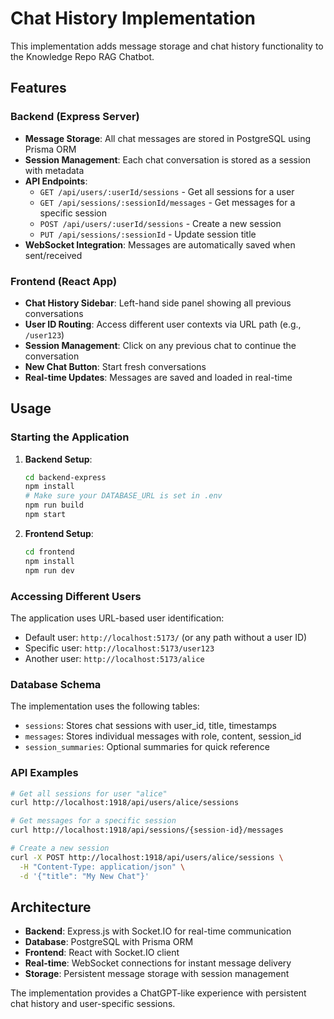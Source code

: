 # Chat History Implementation

This implementation adds message storage and chat history functionality to the Knowledge Repo RAG Chatbot.

## Features

### Backend (Express Server)
- **Message Storage**: All chat messages are stored in PostgreSQL using Prisma ORM
- **Session Management**: Each chat conversation is stored as a session with metadata
- **API Endpoints**:
  - `GET /api/users/:userId/sessions` - Get all sessions for a user
  - `GET /api/sessions/:sessionId/messages` - Get messages for a specific session
  - `POST /api/users/:userId/sessions` - Create a new session
  - `PUT /api/sessions/:sessionId` - Update session title
- **WebSocket Integration**: Messages are automatically saved when sent/received

### Frontend (React App)
- **Chat History Sidebar**: Left-hand side panel showing all previous conversations
- **User ID Routing**: Access different user contexts via URL path (e.g., `/user123`)
- **Session Management**: Click on any previous chat to continue the conversation
- **New Chat Button**: Start fresh conversations
- **Real-time Updates**: Messages are saved and loaded in real-time

## Usage

### Starting the Application

1. **Backend Setup**:
   ```bash
   cd backend-express
   npm install
   # Make sure your DATABASE_URL is set in .env
   npm run build
   npm start
   ```

2. **Frontend Setup**:
   ```bash
   cd frontend
   npm install
   npm run dev
   ```

### Accessing Different Users

The application uses URL-based user identification:
- Default user: `http://localhost:5173/` (or any path without a user ID)
- Specific user: `http://localhost:5173/user123`
- Another user: `http://localhost:5173/alice`

### Database Schema

The implementation uses the following tables:
- `sessions`: Stores chat sessions with user_id, title, timestamps
- `messages`: Stores individual messages with role, content, session_id
- `session_summaries`: Optional summaries for quick reference

### API Examples

```bash
# Get all sessions for user "alice"
curl http://localhost:1918/api/users/alice/sessions

# Get messages for a specific session
curl http://localhost:1918/api/sessions/{session-id}/messages

# Create a new session
curl -X POST http://localhost:1918/api/users/alice/sessions \
  -H "Content-Type: application/json" \
  -d '{"title": "My New Chat"}'
```

## Architecture

- **Backend**: Express.js with Socket.IO for real-time communication
- **Database**: PostgreSQL with Prisma ORM
- **Frontend**: React with Socket.IO client
- **Real-time**: WebSocket connections for instant message delivery
- **Storage**: Persistent message storage with session management

The implementation provides a ChatGPT-like experience with persistent chat history and user-specific sessions.

